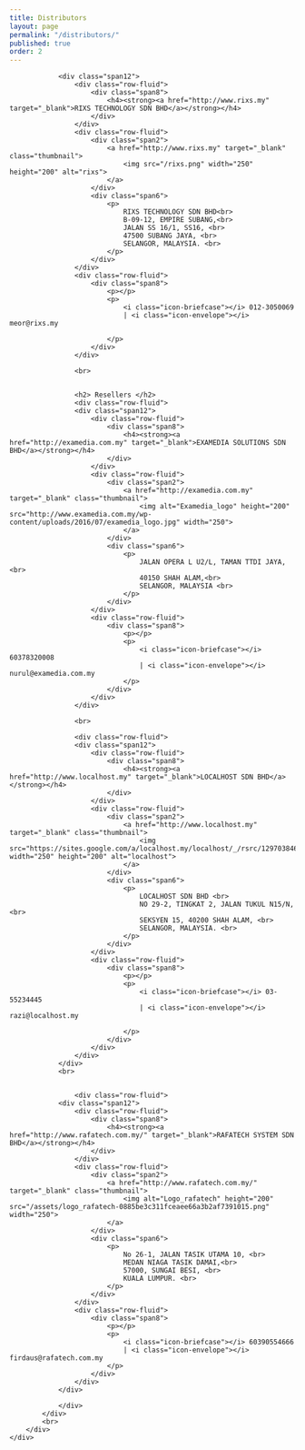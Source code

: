 ```yaml
---
title: Distributors
layout: page
permalink: "/distributors/"
published: true
order: 2
---
```


<div class="row-fluid">
				
				<div class="span12">
					<div class="row-fluid">
						<div class="span8">
							<h4><strong><a href="http://www.rixs.my" target="_blank">RIXS TECHNOLOGY SDN BHD</a></strong></h4>
						</div>
					</div>
					<div class="row-fluid">
						<div class="span2">
							<a href="http://www.rixs.my" target="_blank" class="thumbnail">
								<img src="/rixs.png" width="250" height="200" alt="rixs">
							</a>
						</div>
						<div class="span6">
							<p>
								RIXS TECHNOLOGY SDN BHD<br>
								B-09-12, EMPIRE SUBANG,<br>
								JALAN SS 16/1, SS16, <br>
								47500 SUBANG JAYA, <br>
								SELANGOR, MALAYSIA. <br>
							</p>				
						</div>
					</div>
					<div class="row-fluid">
						<div class="span8">
							<p></p>
							<p>
								<i class="icon-briefcase"></i> 012-3050069
								| <i class="icon-envelope"></i> meor@rixs.my
								
							</p>
						</div>
					</div>
					
					<br>
					
					
					<h2> Resellers </h2>
					<div class="row-fluid">
  					<div class="span12">
    					<div class="row-fluid">
    						<div class="span8">
    							<h4><strong><a href="http://examedia.com.my" target="_blank">EXAMEDIA SOLUTIONS SDN BHD</a></strong></h4>
    						</div>
    					</div>
    					<div class="row-fluid">
    						<div class="span2">
    							<a href="http://examedia.com.my" target="_blank" class="thumbnail">
    								<img alt="Examedia_logo" height="200" src="http://www.examedia.com.my/wp-content/uploads/2016/07/examedia_logo.jpg" width="250">
    							</a>
    						</div>
    						<div class="span6">
    							<p>
    								JALAN OPERA L U2/L, TAMAN TTDI JAYA,<br>
    								40150 SHAH ALAM,<br>
    								SELANGOR, MALAYSIA <br>
    							</p>							
    						</div>
    					</div>
    					<div class="row-fluid">
    						<div class="span8">
    							<p></p>
    							<p>
    								<i class="icon-briefcase"></i> 60378320008
    								| <i class="icon-envelope"></i> nurul@examedia.com.my
    							</p>
    						</div>
    					</div>
    				</div>
  				
  					<br>
  					
					<div class="row-fluid">
  					<div class="span12">
    					<div class="row-fluid">
    						<div class="span8">
    							<h4><strong><a href="http://www.localhost.my" target="_blank">LOCALHOST SDN BHD</a></strong></h4>
    						</div>
    					</div>
    					<div class="row-fluid">
    						<div class="span2">
    							<a href="http://www.localhost.my" target="_blank" class="thumbnail">
    								<img src="https://sites.google.com/a/localhost.my/localhost/_/rsrc/1297038463259/config/customLogo.gif" width="250" height="200" alt="localhost">
    							</a>
    						</div>
    						<div class="span6">
    							<p>
    								LOCALHOST SDN BHD <br>
    								NO 29-2, TINGKAT 2, JALAN TUKUL N15/N,<br>
    								SEKSYEN 15, 40200 SHAH ALAM, <br>
    								SELANGOR, MALAYSIA. <br>
    							</p>							
    						</div>
    					</div>
    					<div class="row-fluid">
    						<div class="span8">
    							<p></p>
    							<p>
    								<i class="icon-briefcase"></i> 03-55234445
    								| <i class="icon-envelope"></i> razi@localhost.my
    								
    							</p>
    						</div>
    					</div>
    				</div>
    			</div>
    			<br>
    			
    			
					<div class="row-fluid">
    			<div class="span12">
  					<div class="row-fluid">
  						<div class="span8">
  							<h4><strong><a href="http://www.rafatech.com.my/" target="_blank">RAFATECH SYSTEM SDN BHD</a></strong></h4>
  						</div>
  					</div>
  					<div class="row-fluid">
  						<div class="span2">
  							<a href="http://www.rafatech.com.my/" target="_blank" class="thumbnail">
  								<img alt="Logo_rafatech" height="200" src="/assets/logo_rafatech-0885be3c311fceaee66a3b2af7391015.png" width="250">
  							</a>
  						</div>
  						<div class="span6">
  							<p>
  								No 26-1, JALAN TASIK UTAMA 10, <br>
  								MEDAN NIAGA TASIK DAMAI,<br>
  								57000, SUNGAI BESI, <br>
  								KUALA LUMPUR. <br>
  							</p>							
  						</div>
  					</div>
  					<div class="row-fluid">
  						<div class="span8">
  							<p></p>
  							<p>
  								<i class="icon-briefcase"></i> 60390554666
  								| <i class="icon-envelope"></i> firdaus@rafatech.com.my
  							</p>
  						</div>
  					</div>
  				</div>
					
				</div>
			</div>
			<br>
		</div>
	</div>